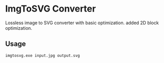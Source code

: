 # ImgToSVG Converter

Lossless image to SVG converter with basic optimization.
added 2D block optimization.
## Usage

```bash
imgtosvg.exe input.jpg output.svg